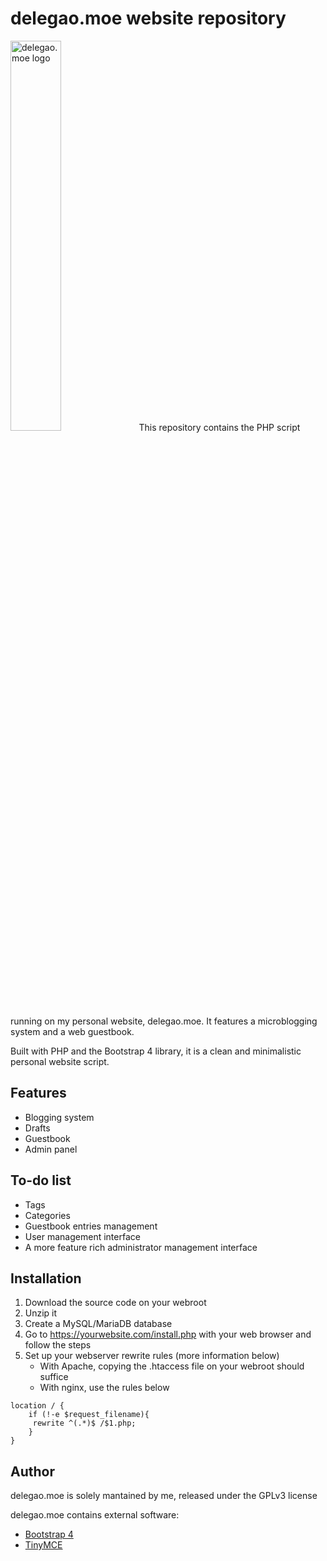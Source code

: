 # delegao.moe website repository
<img src="https://lainsafe.delegao.moe/files/160001407551628.png" alt="delegao.moe logo" width="40%"/>
This repository contains the PHP script running on my personal website, delegao.moe.
It features a microblogging system and a web guestbook.

Built with PHP and the Bootstrap 4 library, it is a clean and minimalistic personal website script.

## Features
- Blogging system
- Drafts
- Guestbook
- Admin panel

## To-do list
- Tags
- Categories
- Guestbook entries management
- User management interface
- A more feature rich administrator management interface

## Installation
1. Download the source code on your webroot
2. Unzip it
3. Create a MySQL/MariaDB database
4. Go to https://yourwebsite.com/install.php with your web browser and follow the steps
5. Set up your webserver rewrite rules (more information below)
   - With Apache, copying the .htaccess file on your webroot should suffice
   - With nginx, use the rules below
 ```
location / {
     if (!-e $request_filename){
      rewrite ^(.*)$ /$1.php;
     }
 }
```

## Author
delegao.moe is solely mantained by me, released under the GPLv3 license

delegao.moe contains external software:
  - [Bootstrap 4](https://github.com/twbs/bootstrap)
  - [TinyMCE](https://github.com/tinymce/tinymce/)
